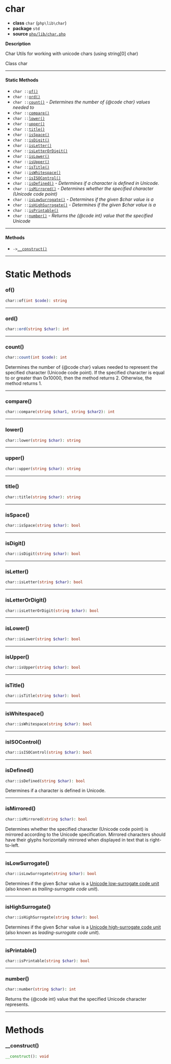 # char

- **class** `char` (`php\lib\char`)
- **package** `std`
- **source** [`php/lib/char.php`](./src/main/resources/JPHP-INF/sdk/php/lib/char.php)

**Description**

Char Utils for working with unicode chars
(using string[0] char)

Class char

---

#### Static Methods

- `char ::`[`of()`](#method-of)
- `char ::`[`ord()`](#method-ord)
- `char ::`[`count()`](#method-count) - _Determines the number of {@code char} values needed to_
- `char ::`[`compare()`](#method-compare)
- `char ::`[`lower()`](#method-lower)
- `char ::`[`upper()`](#method-upper)
- `char ::`[`title()`](#method-title)
- `char ::`[`isSpace()`](#method-isspace)
- `char ::`[`isDigit()`](#method-isdigit)
- `char ::`[`isLetter()`](#method-isletter)
- `char ::`[`isLetterOrDigit()`](#method-isletterordigit)
- `char ::`[`isLower()`](#method-islower)
- `char ::`[`isUpper()`](#method-isupper)
- `char ::`[`isTitle()`](#method-istitle)
- `char ::`[`isWhitespace()`](#method-iswhitespace)
- `char ::`[`isISOControl()`](#method-isisocontrol)
- `char ::`[`isDefined()`](#method-isdefined) - _Determines if a character is defined in Unicode._
- `char ::`[`isMirrored()`](#method-ismirrored) - _Determines whether the specified character (Unicode code point)_
- `char ::`[`isLowSurrogate()`](#method-islowsurrogate) - _Determines if the given $char value is a_
- `char ::`[`isHighSurrogate()`](#method-ishighsurrogate) - _Determines if the given $char value is a_
- `char ::`[`isPrintable()`](#method-isprintable)
- `char ::`[`number()`](#method-number) - _Returns the {@code int} value that the specified Unicode_

---

#### Methods

- `->`[`__construct()`](#method-__construct)

---
# Static Methods

<a name="method-of"></a>

### of()
```php
char::of(int $code): string
```

---

<a name="method-ord"></a>

### ord()
```php
char::ord(string $char): int
```

---

<a name="method-count"></a>

### count()
```php
char::count(int $code): int
```
Determines the number of {@code char} values needed to
represent the specified character (Unicode code point). If the
specified character is equal to or greater than 0x10000, then
the method returns 2. Otherwise, the method returns 1.

---

<a name="method-compare"></a>

### compare()
```php
char::compare(string $char1, string $char2): int
```

---

<a name="method-lower"></a>

### lower()
```php
char::lower(string $char): string
```

---

<a name="method-upper"></a>

### upper()
```php
char::upper(string $char): string
```

---

<a name="method-title"></a>

### title()
```php
char::title(string $char): string
```

---

<a name="method-isspace"></a>

### isSpace()
```php
char::isSpace(string $char): bool
```

---

<a name="method-isdigit"></a>

### isDigit()
```php
char::isDigit(string $char): bool
```

---

<a name="method-isletter"></a>

### isLetter()
```php
char::isLetter(string $char): bool
```

---

<a name="method-isletterordigit"></a>

### isLetterOrDigit()
```php
char::isLetterOrDigit(string $char): bool
```

---

<a name="method-islower"></a>

### isLower()
```php
char::isLower(string $char): bool
```

---

<a name="method-isupper"></a>

### isUpper()
```php
char::isUpper(string $char): bool
```

---

<a name="method-istitle"></a>

### isTitle()
```php
char::isTitle(string $char): bool
```

---

<a name="method-iswhitespace"></a>

### isWhitespace()
```php
char::isWhitespace(string $char): bool
```

---

<a name="method-isisocontrol"></a>

### isISOControl()
```php
char::isISOControl(string $char): bool
```

---

<a name="method-isdefined"></a>

### isDefined()
```php
char::isDefined(string $char): bool
```
Determines if a character is defined in Unicode.

---

<a name="method-ismirrored"></a>

### isMirrored()
```php
char::isMirrored(string $char): bool
```
Determines whether the specified character (Unicode code point)
is mirrored according to the Unicode specification.  Mirrored
characters should have their glyphs horizontally mirrored when
displayed in text that is right-to-left.

---

<a name="method-islowsurrogate"></a>

### isLowSurrogate()
```php
char::isLowSurrogate(string $char): bool
```
Determines if the given $char value is a
<a href="http://www.unicode.org/glossary/#low_surrogate_code_unit">
Unicode low-surrogate code unit</a>
(also known as <i>trailing-surrogate code unit</i>).

---

<a name="method-ishighsurrogate"></a>

### isHighSurrogate()
```php
char::isHighSurrogate(string $char): bool
```
Determines if the given $char value is a
<a href="http://www.unicode.org/glossary/#high_surrogate_code_unit">
Unicode high-surrogate code unit</a>
(also known as <i>leading-surrogate code unit</i>).

---

<a name="method-isprintable"></a>

### isPrintable()
```php
char::isPrintable(string $char): bool
```

---

<a name="method-number"></a>

### number()
```php
char::number(string $char): int
```
Returns the {@code int} value that the specified Unicode
character represents.

---
# Methods

<a name="method-__construct"></a>

### __construct()
```php
__construct(): void
```